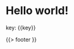 <!-- layout default -->
<!-- key value -->
<!--
one 1
two 2
-->

# Hello world!
key: {{key}}

{{> footer }}
